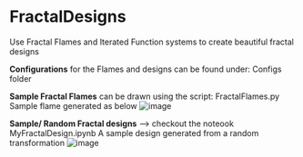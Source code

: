 # FractalDesigns
Use Fractal Flames and Iterated Function systems to create beautiful fractal designs

**Configurations** for the Flames and designs can be found under: Configs folder

**Sample Fractal Flames** can be drawn using the script: FractalFlames.py
Sample flame generated as below
![image](https://github.com/ankit2788/FractalDesigns/assets/48673475/120f4efa-5be2-4443-bf6a-12cf27d3b85c)


**Sample/ Random Fractal designs** --> checkout the noteook MyFractalDesign.ipynb
A sample design generated from a random transformation
![image](https://github.com/ankit2788/FractalDesigns/assets/48673475/c2b067bf-bcd8-4b8f-b974-f8e4131fd54c)

